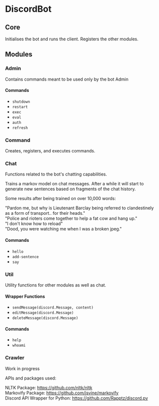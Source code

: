 # DiscordBot

## Core
Initialises the bot and runs the client. Registers the other modules.

## Modules
### Admin
Contains commands meant to be used only by the bot Admin

#### Commands
* ```shutdown```
* ```restart```
* ```exec```
* ```eval```
* ```auth```
* ```refresh```

### Command
Creates, registers, and executes commands.

### Chat
Functions related to the bot's chatting capabilities.

Trains a markov model on chat messages. After a while it will start to generate new sentences based on fragments of the chat history.

Some results after being trained on over 10,000 words:

"Pardon me, but why is Lieutenant Barclay being referred to clandestinely as a form of transport.. for their heads."    
"Police and rioters come together to help a fat cow and hang up."    
"I don't know how to reload"    
"Dood, you were watching me when I was a broken jpeg."

#### Commands
* ```hello```
* ```add-sentence```
* ```say```

### Util
Utility functions for other modules as well as chat.

#### Wrapper Functions
* ```sendMessage(discord.Message, content)```
* ```editMessage(discord.Message)```
* ```deleteMessage(discord.Message)```

#### Commands
* ```help```
* ```whoami```

### Crawler
Work in progress

APIs and packages used:

NLTK Package: https://github.com/nltk/nltk    
Markovify Package: https://github.com/jsvine/markovify    
Discord API Wrapper for Python: https://github.com/Rapptz/discord.py    
